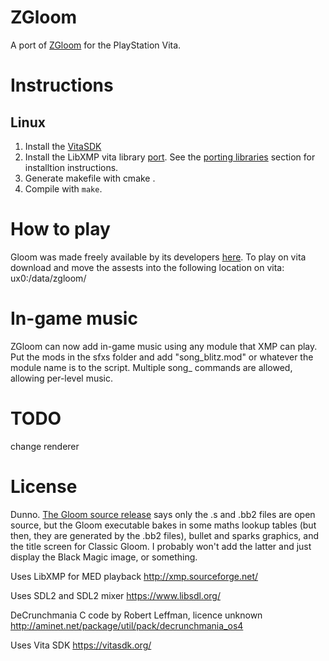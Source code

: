 # ZGloom

A port of [ZGloom](https://github.com/Swizpig/ZGloom) for the PlayStation Vita.

# Instructions

## Linux

1. Install the [VitaSDK](https://vitasdk.org/)
2. Install the LibXMP vita library [port](https://github.com/JetStreamSham/libxmp). See the [porting libraries](https://vitasdk.org/) section for installtion instructions.
3. Generate makefile with cmake .
4. Compile with `make`.

# How to play

Gloom was made freely available by its developers [here](https://github.com/earok/GloomAmiga/archive/master.zip).
To play on vita download and move the assests into the following location on vita:
ux0:/data/zgloom/ 


# In-game music

ZGloom can now add in-game music using any module that XMP can play. Put the mods in the sfxs folder and add "song_blitz.mod" or whatever the module name is to the script. Multiple song_ commands are allowed, allowing per-level music.

# TODO
change renderer

# License

Dunno. [The Gloom source release](https://github.com/earok/GloomAmiga) says only the .s and .bb2 files are open source, but the Gloom executable bakes in some maths lookup tables (but then, they are generated by the .bb2 files), bullet and sparks graphics, and 
the title screen for Classic Gloom. I probably won't add the latter and just display the Black Magic image, or something.

Uses LibXMP for MED playback
http://xmp.sourceforge.net/

Uses SDL2 and SDL2 mixer
https://www.libsdl.org/

DeCrunchmania C code by Robert Leffman, licence unknown
http://aminet.net/package/util/pack/decrunchmania_os4

Uses Vita SDK
https://vitasdk.org/
